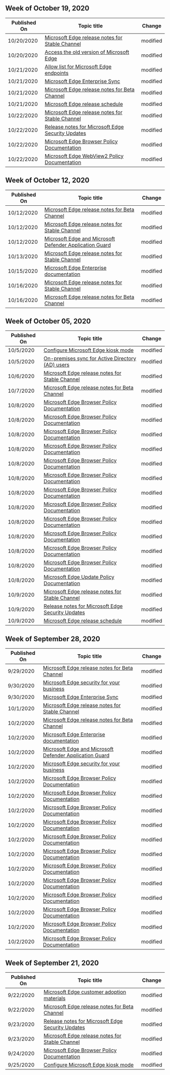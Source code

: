 <!-- This file is generated automatically each week. Changes made to this file will be overwritten.-->



## Week of October 19, 2020


| Published On |Topic title | Change |
|------|------------|--------|
| 10/20/2020 | [Microsoft Edge release notes for Stable Channel](/DeployEdge/microsoft-edge-relnote-stable-channel) | modified |
| 10/20/2020 | [Access the old version of Microsoft Edge](/DeployEdge/microsoft-edge-sysupdate-access-old-edge) | modified |
| 10/21/2020 | [Allow list for Microsoft Edge endpoints](/DeployEdge/microsoft-edge-security-endpoints) | modified |
| 10/21/2020 | [Microsoft Edge Enterprise Sync](/DeployEdge/microsoft-edge-enterprise-sync) | modified |
| 10/21/2020 | [Microsoft Edge release notes for Beta Channel](/DeployEdge/microsoft-edge-relnote-beta-channel) | modified |
| 10/21/2020 | [Microsoft Edge release schedule](/DeployEdge/microsoft-edge-release-schedule) | modified |
| 10/22/2020 | [Microsoft Edge release notes for Stable Channel](/DeployEdge/microsoft-edge-relnote-stable-channel) | modified |
| 10/22/2020 | [Release notes for Microsoft Edge Security Updates](/DeployEdge/microsoft-edge-relnotes-security) | modified |
| 10/22/2020 | [Microsoft Edge Browser Policy Documentation](/DeployEdge/microsoft-edge-policies) | modified |
| 10/22/2020 | [Microsoft Edge WebView2 Policy Documentation](/DeployEdge/microsoft-edge-webview-policies) | modified |


## Week of October 12, 2020


| Published On |Topic title | Change |
|------|------------|--------|
| 10/12/2020 | [Microsoft Edge release notes for Beta Channel](/DeployEdge/microsoft-edge-relnote-beta-channel) | modified |
| 10/12/2020 | [Microsoft Edge release notes for Stable Channel](/DeployEdge/microsoft-edge-relnote-stable-channel) | modified |
| 10/12/2020 | [Microsoft Edge and Microsoft Defender Application Guard](/DeployEdge/microsoft-edge-security-windows-defender-application-guard) | modified |
| 10/13/2020 | [Microsoft Edge release notes for Stable Channel](/DeployEdge/microsoft-edge-relnote-stable-channel) | modified |
| 10/15/2020 | [Microsoft Edge Enterprise documentation](/DeployEdge/index) | modified |
| 10/16/2020 | [Microsoft Edge release notes for Stable Channel](/DeployEdge/microsoft-edge-relnote-stable-channel) | modified |
| 10/16/2020 | [Microsoft Edge release notes for Beta Channel](/DeployEdge/microsoft-edge-relnote-beta-channel) | modified |


## Week of October 05, 2020


| Published On |Topic title | Change |
|------|------------|--------|
| 10/5/2020 | [Configure Microsoft Edge kiosk mode](/DeployEdge/microsoft-edge-configure-kiosk-mode) | modified |
| 10/5/2020 | [On-premises sync for Active Directory (AD) users](/DeployEdge/microsoft-edge-on-premises-sync) | modified |
| 10/6/2020 | [Microsoft Edge release notes for Stable Channel](/DeployEdge/microsoft-edge-relnote-stable-channel) | modified |
| 10/7/2020 | [Microsoft Edge release notes for Beta Channel](/DeployEdge/microsoft-edge-relnote-beta-channel) | modified |
| 10/8/2020 | [Microsoft Edge Browser Policy Documentation](/DeployEdge/browser-policies/de-de/microsoft-edge-policies) | modified |
| 10/8/2020 | [Microsoft Edge Browser Policy Documentation](/DeployEdge/browser-policies/en-us/microsoft-edge-policies) | modified |
| 10/8/2020 | [Microsoft Edge Browser Policy Documentation](/DeployEdge/browser-policies/es-es/microsoft-edge-policies) | modified |
| 10/8/2020 | [Microsoft Edge Browser Policy Documentation](/DeployEdge/browser-policies/fr-fr/microsoft-edge-policies) | modified |
| 10/8/2020 | [Microsoft Edge Browser Policy Documentation](/DeployEdge/browser-policies/it-it/microsoft-edge-policies) | modified |
| 10/8/2020 | [Microsoft Edge Browser Policy Documentation](/DeployEdge/browser-policies/ja-jp/microsoft-edge-policies) | modified |
| 10/8/2020 | [Microsoft Edge Browser Policy Documentation](/DeployEdge/browser-policies/ko-kr/microsoft-edge-policies) | modified |
| 10/8/2020 | [Microsoft Edge Browser Policy Documentation](/DeployEdge/browser-policies/pt-br/microsoft-edge-policies) | modified |
| 10/8/2020 | [Microsoft Edge Browser Policy Documentation](/DeployEdge/browser-policies/ru-ru/microsoft-edge-policies) | modified |
| 10/8/2020 | [Microsoft Edge Browser Policy Documentation](/DeployEdge/browser-policies/zh-cn/microsoft-edge-policies) | modified |
| 10/8/2020 | [Microsoft Edge Browser Policy Documentation](/DeployEdge/browser-policies/zh-tw/microsoft-edge-policies) | modified |
| 10/8/2020 | [Microsoft Edge Browser Policy Documentation](/DeployEdge/microsoft-edge-policies) | modified |
| 10/8/2020 | [Microsoft Edge Update Policy Documentation](/DeployEdge/microsoft-edge-update-policies) | modified |
| 10/9/2020 | [Microsoft Edge release notes for Stable Channel](/DeployEdge/microsoft-edge-relnote-stable-channel) | modified |
| 10/9/2020 | [Release notes for Microsoft Edge Security Updates](/DeployEdge/microsoft-edge-relnotes-security) | modified |
| 10/9/2020 | [Microsoft Edge release schedule](/DeployEdge/microsoft-edge-release-schedule) | modified |


## Week of September 28, 2020


| Published On |Topic title | Change |
|------|------------|--------|
| 9/29/2020 | [Microsoft Edge release notes for Beta Channel](/DeployEdge/microsoft-edge-relnote-beta-channel) | modified |
| 9/30/2020 | [Microsoft Edge security for your business](/DeployEdge/ms-edge-security-for-business) | modified |
| 9/30/2020 | [Microsoft Edge Enterprise Sync](/DeployEdge/microsoft-edge-enterprise-sync) | modified |
| 10/1/2020 | [Microsoft Edge release notes for Stable Channel](/DeployEdge/microsoft-edge-relnote-stable-channel) | modified |
| 10/2/2020 | [Microsoft Edge release notes for Beta Channel](/DeployEdge/microsoft-edge-relnote-beta-channel) | modified |
| 10/2/2020 | [Microsoft Edge Enterprise documentation](/DeployEdge/index) | modified |
| 10/2/2020 | [Microsoft Edge and Microsoft Defender Application Guard](/DeployEdge/microsoft-edge-security-windows-defender-application-guard) | modified |
| 10/2/2020 | [Microsoft Edge security for your business](/DeployEdge/ms-edge-security-for-business) | modified |
| 10/2/2020 | [Microsoft Edge Browser Policy Documentation](/DeployEdge/browser-policies/de-de/microsoft-edge-policies) | modified |
| 10/2/2020 | [Microsoft Edge Browser Policy Documentation](/DeployEdge/browser-policies/en-us/microsoft-edge-policies) | modified |
| 10/2/2020 | [Microsoft Edge Browser Policy Documentation](/DeployEdge/browser-policies/es-es/microsoft-edge-policies) | modified |
| 10/2/2020 | [Microsoft Edge Browser Policy Documentation](/DeployEdge/browser-policies/fr-fr/microsoft-edge-policies) | modified |
| 10/2/2020 | [Microsoft Edge Browser Policy Documentation](/DeployEdge/browser-policies/it-it/microsoft-edge-policies) | modified |
| 10/2/2020 | [Microsoft Edge Browser Policy Documentation](/DeployEdge/browser-policies/ja-jp/microsoft-edge-policies) | modified |
| 10/2/2020 | [Microsoft Edge Browser Policy Documentation](/DeployEdge/browser-policies/ko-kr/microsoft-edge-policies) | modified |
| 10/2/2020 | [Microsoft Edge Browser Policy Documentation](/DeployEdge/browser-policies/pt-br/microsoft-edge-policies) | modified |
| 10/2/2020 | [Microsoft Edge Browser Policy Documentation](/DeployEdge/browser-policies/ru-ru/microsoft-edge-policies) | modified |
| 10/2/2020 | [Microsoft Edge Browser Policy Documentation](/DeployEdge/browser-policies/zh-cn/microsoft-edge-policies) | modified |
| 10/2/2020 | [Microsoft Edge Browser Policy Documentation](/DeployEdge/browser-policies/zh-tw/microsoft-edge-policies) | modified |
| 10/2/2020 | [Microsoft Edge Browser Policy Documentation](/DeployEdge/microsoft-edge-policies) | modified |


## Week of September 21, 2020


| Published On |Topic title | Change |
|------|------------|--------|
| 9/22/2020 | [Microsoft Edge customer adoption materials](/DeployEdge/microsoft-edge-customer-adoption-kit) | modified |
| 9/22/2020 | [Microsoft Edge release notes for Beta Channel](/DeployEdge/microsoft-edge-relnote-beta-channel) | modified |
| 9/23/2020 | [Release notes for Microsoft Edge Security Updates](/DeployEdge/microsoft-edge-relnotes-security) | modified |
| 9/23/2020 | [Microsoft Edge release notes for Stable Channel](/DeployEdge/microsoft-edge-relnote-stable-channel) | modified |
| 9/24/2020 | [Microsoft Edge Browser Policy Documentation](/DeployEdge/microsoft-edge-policies) | modified |
| 9/25/2020 | [Configure Microsoft Edge kiosk mode](/DeployEdge/microsoft-edge-configure-kiosk-mode) | modified |
